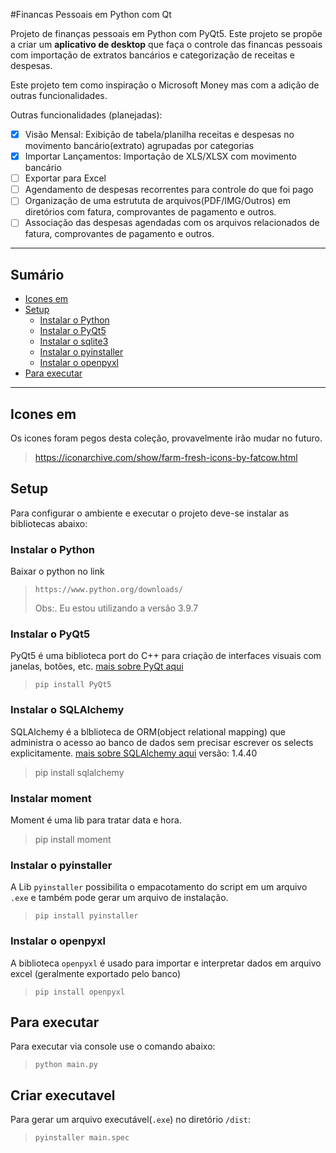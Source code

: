#Financas Pessoais em Python com Qt

Projeto de finanças pessoais em Python com PyQt5.
Este projeto se propõe a criar um **aplicativo de desktop** que faça o controle das financas pessoais com importação de extratos bancários e categorização de receitas e despesas.

Este projeto tem como inspiração o Microsoft Money mas com a adição de outras funcionalidades.

Outras funcionalidades (planejadas):

- [x] Visão Mensal: Exibição de tabela/planilha receitas e despesas no movimento bancário(extrato) agrupadas por categorias
- [x] Importar Lançamentos: Importação de XLS/XLSX com movimento bancário
- [ ] Exportar para Excel
- [ ] Agendamento de despesas recorrentes para controle do que foi pago
- [ ] Organização de uma estrututa de arquivos(PDF/IMG/Outros) em diretórios com fatura, comprovantes de pagamento e outros.
- [ ] Associação das despesas agendadas com os arquivos relacionados de fatura, comprovantes de pagamento e outros.

---

## Sumário

- [Icones em](#icones-em)
- [Setup](#setup)
  - [Instalar o Python](#instalar-o-python)
  - [Instalar o PyQt5](#instalar-o-pyqt5)
  - [Instalar o sqlite3](#instalar-o-sqlite3)
  - [Instalar o pyinstaller](#instalar-o-pyinstaller)
  - [Instalar o openpyxl](#instalar-o-openpyxl)
- [Para executar](#para-executar)

---

## Icones em

Os icones foram pegos desta coleção, provavelmente irão mudar no futuro.

> https://iconarchive.com/show/farm-fresh-icons-by-fatcow.html

## Setup

Para configurar o ambiente e executar o projeto deve-se instalar as bibliotecas abaixo:

### Instalar o Python

Baixar o python no link

> `https://www.python.org/downloads/`
>
> Obs:. Eu estou utilizando a versão 3.9.7

### Instalar o PyQt5

PyQt5 é uma biblioteca port do C++ para criação de interfaces visuais com janelas, botões, etc.
[mais sobre PyQt aqui](https://realpython.com/python-pyqt-gui-calculator/#understanding-pyqt)

> `pip install PyQt5`

### Instalar o SQLAlchemy

SQLAlchemy é a blblioteca de ORM(object relational mapping) que administra o acesso ao banco de dados sem precisar escrever os selects explicitamente.
[mais sobre SQLAlchemy aqui](https://www.sqlalchemy.org/) versão: 1.4.40

> pip install sqlalchemy

### Instalar moment

Moment é uma lib para tratar data e hora.

> pip install moment

### Instalar o pyinstaller

A Lib `pyinstaller` possibilita o empacotamento do script em um arquivo `.exe` e também pode gerar um arquivo de instalação.

> `pip install pyinstaller`

### Instalar o openpyxl

A biblioteca `openpyxl` é usado para importar e interpretar dados em arquivo excel (geralmente exportado pelo banco)

> `pip install openpyxl`

## Para executar

Para executar via console use o comando abaixo:

> `python main.py`

## Criar executavel

Para gerar um arquivo executável(`.exe`) no diretório `/dist`:

> `pyinstaller main.spec`
